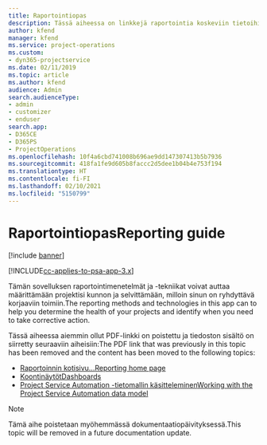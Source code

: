 ```yaml
---
title: Raportointiopas
description: Tässä aiheessa on linkkejä raportointia koskeviin tietoihin.
author: kfend
manager: kfend
ms.service: project-operations
ms.custom:
- dyn365-projectservice
ms.date: 02/11/2019
ms.topic: article
ms.author: kfend
audience: Admin
search.audienceType:
- admin
- customizer
- enduser
search.app:
- D365CE
- D365PS
- ProjectOperations
ms.openlocfilehash: 10f4a6cbd741008b696ae9dd147307413b5b7936
ms.sourcegitcommit: 418fa1fe9d605b8faccc2d5dee1b04b4e753f194
ms.translationtype: HT
ms.contentlocale: fi-FI
ms.lasthandoff: 02/10/2021
ms.locfileid: "5150799"
---
```

# <a name="reporting-guide"></a><span data-ttu-id="19bf0-103">Raportointiopas</span><span class="sxs-lookup"><span data-stu-id="19bf0-103">Reporting guide</span></span>

[!include [banner](../../includes/psa-now-project-operations.md)]

[!INCLUDE[cc-applies-to-psa-app-3.x](../../includes/cc-applies-to-psa-app-3x.md)]

<span data-ttu-id="19bf0-104">Tämän sovelluksen raportointimenetelmät ja -tekniikat voivat auttaa määrittämään projektisi kunnon ja selvittämään, milloin sinun on ryhdyttävä korjaaviin toimiin.</span><span class="sxs-lookup"><span data-stu-id="19bf0-104">The reporting methods and technologies in this app can to help you determine the health of your projects and identify when you need to take corrective action.</span></span> 

<span data-ttu-id="19bf0-105">Tässä aiheessa aiemmin ollut PDF-linkki on poistettu ja tiedoston sisältö on siirretty seuraaviin aiheisiin:</span><span class="sxs-lookup"><span data-stu-id="19bf0-105">The PDF link that was previously in this topic has been removed and the content has been moved to the following topics:</span></span>

- [<span data-ttu-id="19bf0-106">Raportoinnin kotisivu...</span><span class="sxs-lookup"><span data-stu-id="19bf0-106">Reporting home page</span></span>](../reports-reporting-dynamics-365-project-service.md)
- [<span data-ttu-id="19bf0-107">Koontinäytöt</span><span class="sxs-lookup"><span data-stu-id="19bf0-107">Dashboards</span></span>](../reports-dashboards.md)
- [<span data-ttu-id="19bf0-108">Project Service Automation -tietomallin käsitteleminen</span><span class="sxs-lookup"><span data-stu-id="19bf0-108">Working with the Project Service Automation data model</span></span>](../reports-working-project-service-data-model.md)

> [!NOTE]
> <span data-ttu-id="19bf0-109">Tämä aihe poistetaan myöhemmässä dokumentaatiopäivityksessä.</span><span class="sxs-lookup"><span data-stu-id="19bf0-109">This topic will be removed in a future documentation update.</span></span> 

